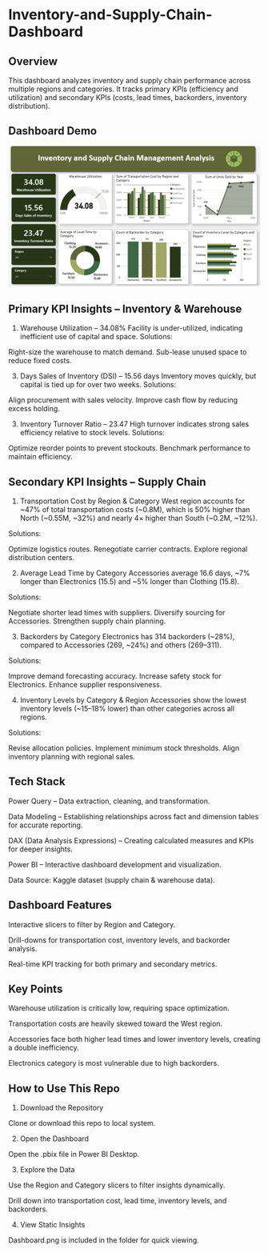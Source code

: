 # Inventory-and-Supply-Chain-Dashboard
## Overview  
This dashboard analyzes inventory and supply chain performance across multiple regions and categories.
It tracks primary KPIs (efficiency and utilization) and secondary KPIs (costs, lead times, backorders, inventory distribution).

## Dashboard Demo  

![Dashboard Overview](dashboard.png)


## Primary KPI Insights – Inventory & Warehouse

1. Warehouse Utilization – 34.08%
Facility is under-utilized, indicating inefficient use of capital and space.
Solutions:

Right-size the warehouse to match demand.
Sub-lease unused space to reduce fixed costs.


3. Days Sales of Inventory (DSI) – 15.56 days
Inventory moves quickly, but capital is tied up for over two weeks.
Solutions:

Align procurement with sales velocity.
Improve cash flow by reducing excess holding.


3. Inventory Turnover Ratio – 23.47
High turnover indicates strong sales efficiency relative to stock levels.
Solutions:

Optimize reorder points to prevent stockouts.
Benchmark performance to maintain efficiency.


## Secondary KPI Insights – Supply Chain

1. Transportation Cost by Region & Category
West region accounts for ~47% of total transportation costs (~0.8M), which is 50% higher than North (~0.55M, ~32%) and nearly 4× higher than South (~0.2M, ~12%).

Solutions:

Optimize logistics routes.
Renegotiate carrier contracts.
Explore regional distribution centers.


2. Average Lead Time by Category
Accessories average 16.6 days, ~7% longer than Electronics (15.5) and ~5% longer than Clothing (15.8).

Solutions:

Negotiate shorter lead times with suppliers.
Diversify sourcing for Accessories.
Strengthen supply chain planning.


3. Backorders by Category
Electronics has 314 backorders (~28%), compared to Accessories (269, ~24%) and others (269–311).

Solutions:

Improve demand forecasting accuracy.
Increase safety stock for Electronics.
Enhance supplier responsiveness.


4. Inventory Levels by Category & Region
Accessories show the lowest inventory levels (~15–18% lower) than other categories across all regions.

Solutions:

Revise allocation policies.
Implement minimum stock thresholds.
Align inventory planning with regional sales.


## Tech Stack

Power Query – Data extraction, cleaning, and transformation.

Data Modeling – Establishing relationships across fact and dimension tables for accurate reporting.

DAX (Data Analysis Expressions) – Creating calculated measures and KPIs for deeper insights.

Power BI – Interactive dashboard development and visualization.

Data Source: Kaggle dataset (supply chain & warehouse data).


## Dashboard Features

Interactive slicers to filter by Region and Category.

Drill-downs for transportation cost, inventory levels, and backorder analysis.

Real-time KPI tracking for both primary and secondary metrics.


## Key Points

Warehouse utilization is critically low, requiring space optimization.

Transportation costs are heavily skewed toward the West region.

Accessories face both higher lead times and lower inventory levels, creating a double inefficiency.

Electronics category is most vulnerable due to high backorders.


## How to Use This Repo

1. Download the Repository

Clone or download this repo to local system.


2. Open the Dashboard

Open the .pbix file in Power BI Desktop.


3. Explore the Data

Use the Region and Category slicers to filter insights dynamically.

Drill down into transportation cost, lead time, inventory levels, and backorders.


4. View Static Insights

Dashboard.png is included in the folder for quick viewing.
